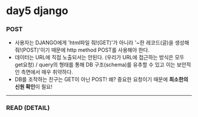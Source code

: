 # day5 django



### POST

- 사용자는 DJANGO에게 'html파일 줘!(GET)'가 아니라 '~한 레코드(글)을 생성해줘!(POST)'이기 때문에 http method POST를 사용해야 한다.
- 데이터는 URL에 직접 노출되서는 안된다. (우리가 URL에 접근하는 방식은 모두 get요청) / query의 형태를 통해 DB 구조(schema)를 유추할 수 있고 이는 보안적인 측면에서 매우 취약하다.
- DB를 조작하는 친구는 GET이 아닌 POST! 왜? 중요한 요청이기 때문에 **최소한의 신원 확인**이 필요!

---

### READ (DETAIL)


